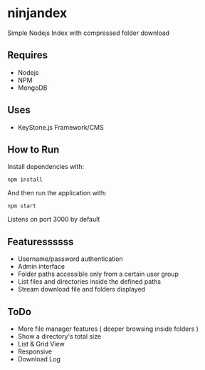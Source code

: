 # ninjandex
Simple Nodejs Index with compressed folder download

## Requires

- Nodejs
- NPM
- MongoDB

## Uses

- KeyStone.js Framework/CMS

## How to Run

Install dependencies with:

```
npm install
```

And then run the application with:

```
npm start
```

Listens on port 3000 by default

## Featuressssss

- Username/password authentication
- Admin interface
- Folder paths accessible only from a certain user group
- List files and directories inside the defined paths
- Stream download file and folders displayed

## ToDo

- More file manager features ( deeper browsing inside folders )
- Show a directory's total size
- List & Grid View
- Responsive
- Download Log

